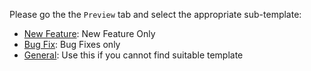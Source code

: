 Please go the the `Preview` tab and select the appropriate sub-template:

-   [New Feature](?expand=1&template=new_feature_template.md): New Feature Only
-   [Bug Fix](?expand=1&template=bug_fix_template.md): Bug Fixes only
-   [General](?expand=1&template=general_template.md): Use this if you cannot find suitable template
